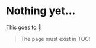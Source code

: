 # Nothing yet...

[This goes to 🔫](../son-of-a-gun/son-of-a-gun.md)

> The page must exist in TOC!

